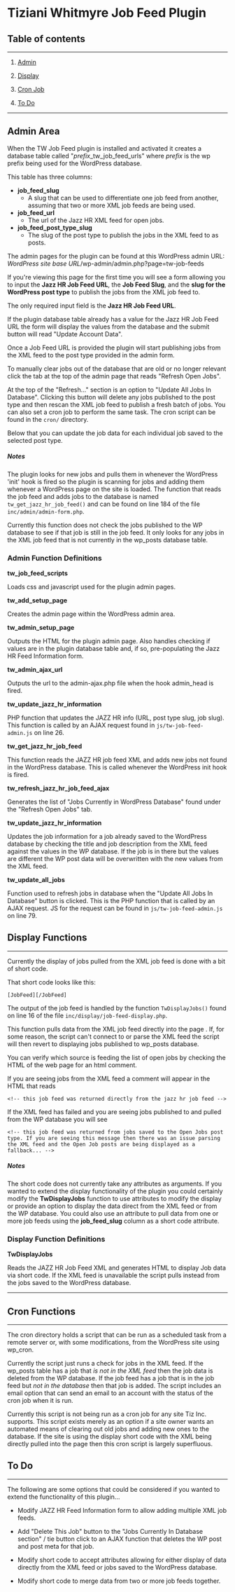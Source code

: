 # Tiziani Whitmyre Job Feed Plugin

## Table of contents
---

1. [Admin](#admin)

2. [Display](#display)

3. [Cron Job](#cron)

4. [To Do](#to-do)
---

## Admin Area <a name="admin"></a>

When the TW Job Feed plugin is installed and activated it creates a database table called "*prefix*_tw_job_feed_urls" where *prefix* is the wp prefix being used for the WordPress database.  

This table has three columns:
- **job_feed_slug**
  - A slug that can be used to differentiate one job feed from another, assuming that two or more XML job feeds are being used.
- **job_feed_url**
  - The url of the Jazz HR XML feed for open jobs.
- **job_feed_post_type_slug**
  - The slug of the post type to publish the jobs in the XML feed to as posts.

The admin pages for the plugin can be found at this WordPress admin URL:
*WordPress site base URL*/wp-admin/admin.php?page=tw-job-feeds

If you're viewing this page for the first time you will see a form allowing you to input the **Jazz HR Job Feed URL**, the **Job Feed Slug**, and the **slug for the WordPress post type** to publish the jobs from the XML job feed to.  

The only required input field is the **Jazz HR Job Feed URL**.

If the plugin database table already has a value for the Jazz HR Job Feed URL the form will display the values from the database and the submit button will read "Update Account Data".

Once a Job Feed URL is provided the plugin will start publishing jobs from the XML feed to the post type provided in the admin form.  

To manually clear jobs out of the database that are old or no longer relevant click the tab at the top of the admin page that reads "Refresh Open Jobs".

At the top of the "Refresh..." section is an option to "Update All Jobs In Database". Clicking this button will delete any jobs published to the post type and then rescan the XML job feed to publish a fresh batch of jobs. You can also set a cron job to perform the same task. The cron script can be found in the ``` cron/ ``` directory.

Below that you can update the job data for each individual job saved to the selected post type.

##### *Notes*

The plugin looks for new jobs and pulls them in whenever the WordPress 'init' hook is fired so the plugin is scanning for jobs and adding them whenever a WordPress page on the site is loaded. The function that reads the job feed and adds jobs to the database is named ```tw_get_jazz_hr_job_feed()``` and can be found on line 184 of the file ```inc/admin/admin-form.php```.  

Currently this function does not check the jobs published to the WP database to see if that job is still in the job feed. It only looks for any jobs in the XML job feed that is not currently in the wp_posts database table.   

### Admin Function Definitions

**tw_job_feed_scripts**

Loads css and javascript used for the plugin admin pages.

**tw_add_setup_page**

Creates the admin page within the WordPress admin area.

**tw_admin_setup_page**

Outputs the HTML for the plugin admin page. Also handles checking if values are in the plugin database table and, if so, pre-populating the Jazz HR Feed Information form.

**tw_admin_ajax_url**

Outputs the url to the admin-ajax.php file when the hook admin_head is fired.


**tw_update_jazz_hr_information**

PHP function that updates the JAZZ HR info (URL, post type slug, job slug). This function is called by an AJAX request found in ```js/tw-job-feed-admin.js``` on line 26.

**tw_get_jazz_hr_job_feed**

This function reads the JAZZ HR job feed XML and adds new jobs not found in the WordPress database.  This is called whenever the WordPress init hook is fired.

**tw_refresh_jazz_hr_job_feed_ajax**

Generates the list of "Jobs Currently in WordPress Database" found under the "Refresh Open Jobs" tab.

**tw_update_jazz_hr_information**

Updates the job information for a job already saved to the WordPress database by checking the title and job description from the XML feed against the values in the WP database. If the job is in there but the values are different the WP post data will be overwritten with the new values from the XML feed.

**tw_update_all_jobs**

Function used to refresh jobs in database when the "Update All Jobs In Database" button is clicked. This is the PHP function that is called by an AJAX request. JS for the request can be found in ```js/tw-job-feed-admin.js``` on line 79.



## Display Functions <a name="#display"></a>
---

Currently the display of jobs pulled from the XML job feed is done with a bit of short code.

That short code looks like this:

```
[JobFeed][/JobFeed]
```

The output of the job feed is handled by the function ```TwDisplayJobs()``` found on line 16 of the file ```inc/display/job-feed-display.php```.

This function pulls data from the XML job feed directly into the page . If, for some reason, the script can't connect to or parse the XML feed the script will then revert to displaying jobs published to wp_posts database.  

You can verify which source is feeding the list of open jobs by checking the HTML of the web page for an html comment.  

If you are seeing jobs from the XML feed a comment will appear in the HTML that reads

```
<!-- this job feed was returned directly from the jazz hr job feed -->
```

If the XML feed has failed and you are seeing jobs published to and pulled from the WP database you will see

```
<!-- this job feed was returned from jobs saved to the Open Jobs post type. If you are seeing this message then there was an issue parsing the XML feed and the Open Job posts are being displayed as a fallback... -->
```

##### *Notes*

The short code does not currently take any attributes as arguments. If you wanted to extend the display functionality of the plugin you could certainly modify the **TwDisplayJobs** function to use attributes to modify the display or provide an option to display the data direct from the XML feed or from the WP database. You could also use an attribute to pull data from one or more job feeds using the **job_feed_slug** column as a short code attribute.   

### Display Function Definitions

**TwDisplayJobs**

Reads the JAZZ HR Job Feed XML and generates HTML to display Job data via short code.  If the XML feed is unavailable the script pulls instead from the jobs saved to the WordPress database.

---

## Cron Functions <a name="#cron"></a>

---

The cron directory holds a script that can be run as a scheduled task from a remote server or, with some modifications, from the WordPress site using wp_cron.

Currently the script just runs a check for jobs in the XML feed. If the wp_posts table has a job that *is not in the XML feed* then the job data is deleted from the WP database.  If the job feed has a job that is in the job feed but *not in the database* then that job is added. The script includes an email option that can send an email to an account with the status of the cron job when it is run.

Currently this script is not being run as a cron job for any site Tiz Inc. supports. This script exists merely as an option if a site owner wants an automated means of clearing out old jobs and adding new ones to the database.  If the site is using the display short code with the XML being directly pulled into the page then this cron script is largely superfluous.

## To Do <a name="#to-do"></a>
---

The following are some options that could be considered if you wanted to extend the functionality of this plugin...

- Modify JAZZ HR Feed Information form to allow adding multiple XML job feeds.

- Add "Delete This Job" button to the "Jobs Currently In Database section" / tie button click to an AJAX function that deletes the WP post and post meta for that job.

- Modify short code to accept attributes allowing for either display of data directly from the XML feed or jobs saved to the WordPress database.

- Modify short code to merge data from two or more job feeds together.  

